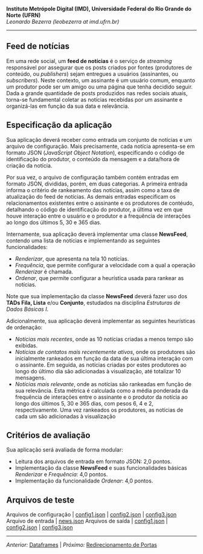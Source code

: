 **Instituto Metrópole Digital (IMD), Universidade Federal do Rio Grande do Norte (UFRN)**  
*Leonardo Bezerra (leobezerra at imd.ufrn.br)*

---

## Feed de notícias

Em uma rede social, um **feed de notícias** é o serviço de *streaming* responsável por assegurar que os posts criados por fontes (produtores de conteúdo, ou  *publishers*) sejam entregues a usuários (assinantes, ou *subscribers*). Neste contexto, um assinante é um usuário comum, enquanto um produtor pode ser um amigo ou uma página que tenha decidido seguir. Dada a grande quantidade de posts produzidos nas redes sociais atuais, torna-se fundamental coletar as notícias recebidas por um assinante e organizá-las em função da sua data e relevância. 

## Especificação da aplicação

Sua aplicação deverá receber como entrada um conjunto de notícias e um arquivo de configuração. Mais precisamente, cada notícia apresenta-se em formato JSON (*JavaScript Object Notation*), especificando o código de identificação do produtor, o conteúdo da mensagem e a data/hora de criação da notícia. 

Por sua vez, o arquivo de configuração também contém entradas em formato JSON, divididas, porém, em duas categorias. A primeira entrada informa o critério de rankeamento das notícias, assim como a taxa de atualização do feed de notícias. As demais entradas especificam os relacionamentos existentes entre o assinante e os produtores de contéudo, detalhando o código de identificação do produtor, a última vez em que houve interação entre o usuário e o produtor e a frequência de interações ao longo dos últimos 5, 30 e 365 dias. 

Internamente, sua aplicação deverá implementar uma classe **NewsFeed**, contendo uma lista de notícias e implementando as seguintes funcionalidades: 
* *Renderizar*, que apresenta na tela 10 notícias. 
* *Frequência*, que permite configurar a velocidade com a qual a operação *Renderizar* é chamada.
* *Ordenar*, que permite configurar a heurística usada para rankear as notícias.

Note que sua implementação da classe **NewsFeed** deverá fazer uso dos **TADs Fila, Lista** e/ou **Conjunto**, estudados na disciplina *Estruturas de Dados Básicas I*. 

Adicionalmente, sua aplicação deverá implementar as seguintes heurísticas de ordenação:
* *Notícias mais recentes*, onde as 10 notícias criadas a menos tempo são exibidas.
* *Notícias de contatos mais recentemente ativos*, onde os produtores são inicialmente rankeados em função da data de sua última interação com o assinante. Em seguida, as notícias criadas por estes produtores ao longo do último dia são adicionadas à visualização, até totalizar 10 mensagens.
* *Notícias mais relevante*, onde as notícias são rankeadas em função de sua relevância. Esta métrica é calculada como a média ponderada da frequência de interações entre o assinante e o produtor da notícia ao longo dos últimos 5, 30 e 365 dias, com pesos 6, 4 e 2, respectivamente. Uma vez rankeados os produtores, as notícias de cada um são adicionadas à visualização 

## Critérios de avaliação

Sua aplicação será avaliada de forma modular:

* Leitura dos arquivos de entrada em formato JSON: 2,0 pontos.
* Implementação da classe **NewsFeed** e suas funcionalidades básicas *Renderizar* e *Frequência*: 4,0 pontos.
* Implementação da funcionalidade *Ordenar*: 4,0 pontos.

## Arquivos de teste

Arquivos de configuração | [config1.json](input/config1.json) | [config2.json](input/config2.json) | [config3.json](input/config3.json)
Arquivo de entrada | [news.json](input/news.json)
Arquivos de saída | [config1.json](output/config1.json) | [config2.json](output/config2.json) | [config3.json](output/config3.json)

---

*Anterior:* [Dataframes](../dataframes) | *Próximo:* [Redirecionamento de Portas](../port-forwarding/)
